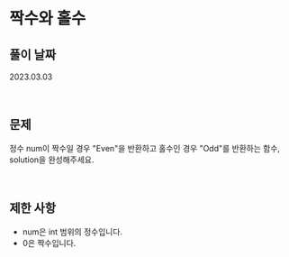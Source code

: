 # 짝수와 홀수

## 풀이 날짜
2023.03.03

<br />

## 문제
정수 num이 짝수일 경우 "Even"을 반환하고 홀수인 경우 "Odd"를 반환하는 함수, solution을 완성해주세요.

<br />

## 제한 사항
- num은 int 범위의 정수입니다.
- 0은 짝수입니다.